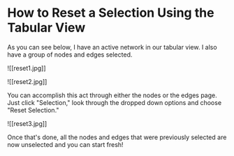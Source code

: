 # How to Reset a Selection Using the Tabular View

As you can see below, I have an active network in our tabular view. I also have a group of nodes and edges selected.

![[reset1.jpg]]

![[reset2.jpg]]

   You can accomplish this act through either the nodes or the edges page. Just click "Selection," look through the dropped down options and choose "Reset Selection."

![[reset3.jpg]]

   Once that's done, all the nodes and edges that were previously selected are now unselected and you can start fresh!


